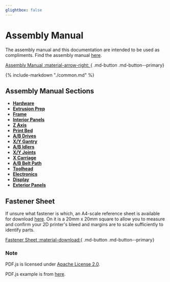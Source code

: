 ```yaml
---
glightbox: false
---
```


# Assembly Manual

The assembly manual and this documentation are intended to be used as compliments.  Find the assembly manual [here](../assets/assembly_manual.pdf).

[Assembly Manual :material-arrow-right: ](../assets/assembly_manual.pdf){ .md-button .md-button--primary}

{%
   include-markdown "./common.md"
%}

## Assembly Manual Sections

<div class="grid cards" style="grid-template-columns: repeat(auto-fit,minmax(12rem,1fr));">
  <ul>
    <li><a href="./Hardware/"><strong>Hardware</strong></a></li>
    <li><a href="./Extrusion/"><strong>Extrusion Prep</strong></a></li>
    <li><a href="./Frame/"><strong>Frame</strong></a></li>
    <li><a href="./IntPanels/"><strong>Interior Panels</strong></a></li>
    <li><a href="./ZAxis/"><strong>Z Axis</strong></a></li>
    <li><a href="./Bed/"><strong>Print Bed</strong></a></li>
    <li><a href="./ABDrives/"><strong>A/B Drives</strong></a></li>
    <li><a href="./XYGantry/"><strong>X/Y Gantry</strong></a></li>
    <li><a href="./ABIdlers/"><strong>A/B Idlers</strong></a></li>
    <li><a href="./XYJoints/"><strong>X/Y Joints</strong></a></li>
    <li><a href="./XAxis/"><strong>X Carriage</strong></a></li>
    <li><a href="./ABBelts/"><strong>A/B Belt Path</strong></a></li>
    <li><a href="./Toolhead/"><strong>Toolhead</strong></a></li>
    <li><a href="./Electronics/"><strong>Electronics</strong></a></li>
    <li><a href="./Display/"><strong>Display</strong></a></li>
    <li><a href="./ExtPanels/"><strong>Exterior Panels</strong></a></li>
  </ul>
</div>

## Fastener Sheet

If unsure what fastener is which, an A4-scale reference sheet is available for download [here](../assets/fastener_sheet.pdf).  On it is a 20mm x 20mm square to allow you to measure and confirm your 2D printer's bleed and margins are to scale sufficiently to identify parts.

[Fastener Sheet :material-download:](../assets/fastener_sheet.pdf){ .md-button .md-button--primary}

### Note

PDF.js is licensed under <a href="https://github.com/mozilla/pdf.js/blob/master/LICENSE">Apache License 2.0</a>.

PDF.js example is from <a href="https://jsfiddle.net/pdfjs/wagvs9Lf/">here</a>.